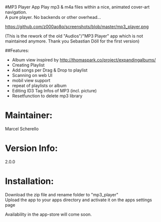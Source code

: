 #MP3 Player App
Play mp3 & m4a files within a nice, animated cover-art navigation.<br>
A pure player. No backends or other overhead...

https://github.com/z000ao8q/screenshots/blob/master/mp3_player.png

(This is the rework of the old "Audios"/"MP3 Player" app which is not maintained anymore. Thank you Sebastian Döll for the first version)

##Features:
- Album view inspired by http://thomaspark.co/project/expandingalbums/ 
- Creating Playlist
- Add songs per Drag & Drop to playlist
- Scanning on web UI
- mobil view support
- repeat of playlists or album
- Editing ID3 Tag Infos of MP3 (incl. picture)
- Resetfunction to delete mp3 library

Maintainer:
===========
Marcel Scherello

Version Info:
============
2.0.0

Installation:
=============
Download the zip file and rename folder to "mp3_player"<br>
Upload the app to your apps directory and activate it on the apps settings page

Availability in the app-store will come soon.
